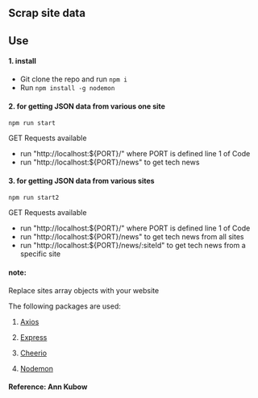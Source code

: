 ## Scrap site data

## Use

#### 1. install

- Git clone the repo and run `npm i`
- Run `npm install -g nodemon`

#### 2. for getting JSON data from various one site

`npm run start`

GET Requests available

- run "http://localhost:${PORT}/" where PORT is defined line 1 of Code
- run "http://localhost:${PORT}/news" to get tech news

#### 3. for getting JSON data from various sites

`npm run start2`

GET Requests available

- run "http://localhost:${PORT}/" where PORT is defined line 1 of Code
- run "http://localhost:${PORT}/news" to get tech news from all sites
- run "http://localhost:${PORT}/news/:siteId" to get tech news from a specific site


#### note:

Replace sites array objects with your website

The following packages are used:

1. [Axios](https://www.npmjs.com/package/axios)
2. [Express](https://www.npmjs.com/package/express)
3. [Cheerio](https://www.npmjs.com/package/cheerio)

4. [Nodemon](https://www.npmjs.com/package/nodemon)

#### Reference: Ann Kubow
